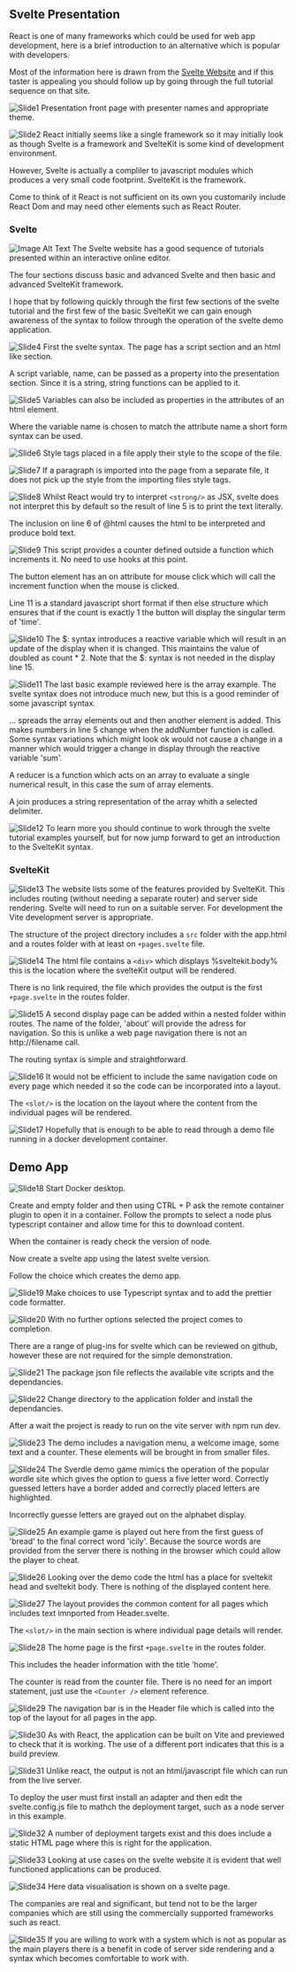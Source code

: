 ## Svelte Presentation

React is one of many frameworks which could be used for web app development, here is a brief introduction to an alternative which is popular with developers.

Most of the information here is drawn from the [Svelte Website](https://svelte.dev/) and if this taster is appealing you should follow up by going through the full tutorial sequence on that site.

![Slide1](/images/Slide1.png)
Presentation front page with presenter names and appropriate theme.

![Slide2](images/Slide2.png)
React initially seems like a single framework so it may initially look as though Svelte is a framework and SvelteKit is some kind of development environment.

However, Svelte is actually a compliler to javascript modules which produces a very small code footprint.  SvelteKit is the framework.

Come to think of it React is not sufficient on its own you customarily include React Dom and may need other elements such as React Router.

### Svelte

![Image Alt Text](InternetTechnologies/images/Slide3.png)
The Svelte website has a good sequence of tutorials presented within an interactive online editor.

The four sections discuss basic and advanced Svelte and then basic and advanced SvelteKit framework.

I hope that by following quickly through the first few sections of the svelte tutorial and the first few of the basic SvelteKit we can gain enough awareness of the syntax to follow through the operation of the svelte demo application.

![Slide4](images/Slide4.png)
First the svelte syntax.  The page has a script section and an html like section.

A script variable, name, can be passed as a property into the presentation section.  Since it is a string, string functions can be applied to it.

![Slide5](images/Slide5.png)
Variables can also be included as properties in the attributes of an html element.

Where the variable name is chosen to match the attribute name a short form syntax can be used.

![Slide6](images/Slide6.png)
Style tags placed in a file apply their style to the scope of the file.

![Slide7](images/Slide7.png)
If a paragraph is imported into the page from a separate file, it does not pick up the style from the importing files style tags.

![Slide8](images/Slide8.png)
Whilst React would try to interpret `<strong/>` as JSX, svelte does not interpret this by default so the result of line 5 is to print the text literally.

The inclusion on line 6 of @html causes the html to be interpreted and produce bold text.

![Slide9](images/Slide9.png)
This script provides a counter defined outside a function which increments it.   No need to use hooks at this point.

The button element has an on attribute for mouse click which will call the increment function when the mouse is clicked.

Line 11 is a standard javascript short format if then else structure which ensures that if the count is exactly 1 the button will display the singular term of 'time'.

![Slide10](images/Slide10.png)
The $: syntax introduces a reactive variable which will result in an update of the display when it is changed.  This maintains the value of doubled as count * 2.  Note that the $: syntax is not needed in the display line 15.

![Slide11](images/Slide11.png)
The last basic example reviewed here is the array example.  The svelte syntax does not introduce much new, but this is a good reminder of some javascript syntax.

... spreads the array elements out and then another element is added.  This makes numbers in line 5 change when the addNumber function is called.
Some syntax variations which might look ok would not cause a change in a manner which would trigger a change in display through the reactive variable 'sum'.

A reducer is a function which acts on an array to evaluate a single numerical result, in this case the sum of array elements.

A join produces a string representation of the array whith a selected delimiter.

![Slide12](images/Slide12.png)
To learn more you should continue to work through the svelte tutorial examples yourself, but for now jump forward to get an introduction to the SvelteKit syntax.

### SvelteKit

![Slide13](images/Slide13.png)
The website lists some of the features provided by SvelteKit.  This includes routing (without needing a separate router) and server side rendering.  Svelte will need to run on a suitable server.  For development the Vite development server is appropriate.

The structure of the project directory includes a `src` folder with the app.html and a routes folder with at least on `+pages.svelte` file.

![Slide14](images/Slide14.png)
The html file contains a `<div>` which displays %sveltekit.body% this is the location where the svelteKit output will be rendered.

There is no link required, the file which provides the output is the first `+page.svelte` in the routes folder.

![Slide15](images/Slide15.png)
A second display page can be added within a nested folder within routes.  The name of the folder, 'about' will provide the adress for navigation.  So this is unlike a web page navigation there is not an http://filename call.

The routing syntax is simple and straightforward.

![Slide16](images/Slide16.png)
It would not be efficient to include the same navigation code on every page which needed it so the code can be incorporated into a layout.

The `<slot/>` is the location on the layout where the content from the individual pages will be rendered.

![Slide17](images/Slide17.png)
Hopefully that is enough to be able to read through a demo file running in a docker development container.

## Demo App

![Slide18](images/Slide18.png)
Start Docker desktop.

Create and empty folder and then using CTRL + P ask the remote container plugin to open it in a container.  Follow the prompts to select a node plus typescript container and allow time for this to download content.

When the container is ready check the version of node.

Now create a svelte app using the latest svelte version.

Follow the choice which creates the demo app.

![Slide19](images/Slide19.png)
Make choices to use Typescript syntax and to add the prettier code formatter.

![Slide20](images/Slide20.png)
With no further options selected the project comes to completion.

There are a range of plug-ins for svelte which can be reviewed on github, however these are not required for the simple demonstration.

![Slide21](images/Slide21.png)
The package json file reflects the available vite scripts and the dependancies.

![Slide22](images/Slide22.png)
Change directory to the application folder and install the dependancies.

After a wait the project is ready to run on the vite server with npm run dev.

![Slide23](images/Slide23.png)
The demo includes a navigation menu, a welcome image, some text and a counter.  These elements will be brought in from smaller files.

![Slide24](images/Slide24.png)
The Sverdle demo game mimics the operation of the popular wordle site which gives the option to guess a five letter word.  Correctly guessed letters have a border added and correctly placed letters are highlighted.

Incorrectly guesse letters are grayed out on the alphabet display.

![Slide25](images/Slide25.png)
An example game is played out here from the first guess of 'bread' to the final correct word 'icily'.  Because the source words are provided from the server there is nothing in the browser which could allow the player to cheat.

![Slide26](images/Slide26.png)
Looking over the demo code the html has a place for sveltekit head and sveltekit body.  There is nothing of the displayed content here.

![Slide27](images/Slide27.png)
The layout provides the common content for all pages which includes text imnported from Header.svelte.

The `<slot/>` in the main section is where individual page details will render.

![Slide28](images/Slide28.png)
The home page is the first `+page.svelte` in the routes folder.

This includes the header information with the title 'home'.

The counter is read from the counter file.  There is no need for an import statement, just use the `<Counter />` element reference.

![Slide29](images/Slide29.png)
The navigation bar is in the Header file which is called into the top of the layout for all pages in the app.

![Slide30](images/Slide30.png)
As with React, the application can be built on Vite and previewed to check that it is working.  The use of a different port indicates that this is a build preview.

![Slide31](images/Slide31.png)
Unlike react, the output is not an html/javascript file which can run from the live server.  

To deploy the user must first install an adapter and then edit the svelte.config.js file to mathch the deployment target, such as a node server in this example.


![Slide32](images/Slide32.png)
A number of deployment targets exist and this does include a static HTML page where this is right for the application.

![Slide33](images/Slide33.png)
Looking at use cases on the svelte website it is evident that well functioned applications can be produced.

![Slide34](images/Slide34.png)
Here data visualisation is shown on a svelte page.

The companies are real and significant, but tend not to be the larger companies which are still using the commercially supported frameworks such as react.

![Slide35](images/Slide35.png)
If you are willing to work with a system which is not as popular as the main players there is a benefit in code of server side rendering and a syntax which becomes comfortable to work with.

